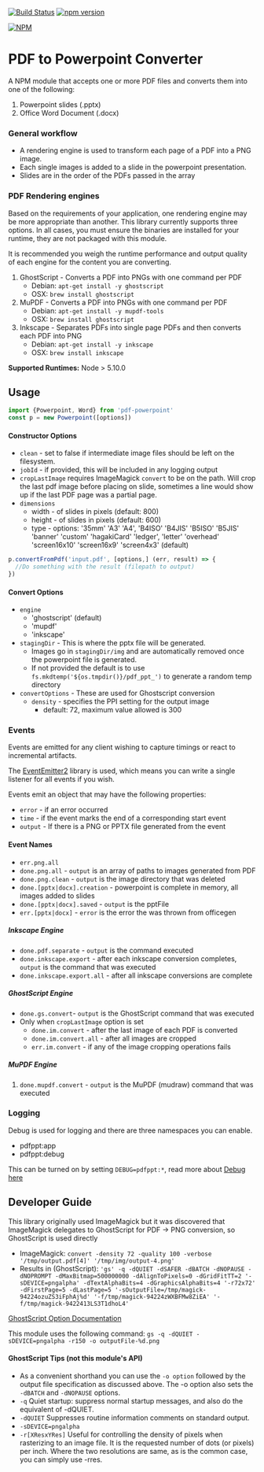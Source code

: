 [![Build Status](https://travis-ci.org/SpiderStrategies/pdf-powerpoint.svg?branch=master)](https://travis-ci.org/SpiderStrategies/pdf-powerpoint)
[![npm version](https://badge.fury.io/js/pdf-powerpoint.svg)](https://badge.fury.io/js/pdf-powerpoint)

[![NPM](https://nodei.co/npm/pdf-powerpoint.png?downloads=true&stars=true)](https://nodei.co/npm/pdf-powerpoint/)

# PDF to Powerpoint Converter

A NPM module that accepts one or more PDF files and converts them into one of the following:
1. Powerpoint slides (.pptx)
2. Office Word Document (.docx)

### General workflow
- A rendering engine is used to transform each page of a PDF into a PNG image.
- Each single images is added to a slide in the powerpoint presentation.
- Slides are in the order of the PDFs passed in the array

### PDF Rendering engines
Based on the requirements of your application, one rendering engine may be more appropriate
than another.  This library currently supports three options.  In all cases, you must ensure
the binaries are installed for your runtime, they are not packaged with this module.

It is recommended you weigh the runtime performance and output quality of each engine for
the content you are converting.

1. GhostScript - Converts a PDF into PNGs with one command per PDF
    - Debian: `apt-get install -y ghostscript`
    - OSX: `brew install ghostscript`
1. MuPDF - Converts a PDF into PNGs with one command per PDF
    - Debian: `apt-get install -y mupdf-tools`
    - OSX: `brew install ghostscript`
1. Inkscape - Separates PDFs into single page PDFs and then converts each PDF into PNG
    - Debian: `apt-get install -y inkscape`
    - OSX: `brew install inkscape`

**Supported Runtimes:**  Node > 5.10.0

## Usage

```javascript
import {Powerpoint, Word} from 'pdf-powerpoint'
const p = new Powerpoint([options])
````

#### Constructor Options
* `clean` - set to false if intermediate image files should be left on the filesystem.
* `jobId` - if provided, this will be included in any logging output
* `cropLastImage` requires ImageMagick `convert` to be on the path.  Will crop the last pdf image before placing on slide, sometimes a line would show up if the last PDF page was a partial page.
* `dimensions`
    - width - of slides in pixels (default: 800)
    - height - of slides in pixels (default: 600)
    - type - options: '35mm' 'A3' 'A4', 'B4ISO' 'B4JIS' 'B5ISO' 'B5JIS' 'banner' 'custom' 'hagakiCard' 'ledger', 'letter' 'overhead' 'screen16x10' 'screen16x9' 'screen4x3' (default)


```javascript
p.convertFromPdf('input.pdf', [options,] (err, result) => {
  //Do something with the result (filepath to output) 
})
```

#### Convert Options

- `engine`
  - 'ghostscript' (default)
  - 'mupdf'
  - 'inkscape'
- `stagingDir` - This is where the pptx file will be generated.  
  - Images go in `stagingDir/img` and are automatically removed once the powerpoint file is generated.
  - If not provided the default is to use `fs.mkdtemp('${os.tmpdir()}/pdf_ppt_')` to generate a random temp directory
- `convertOptions` - These are used for Ghostscript conversion
  - `density` - specifies the PPI setting for the output image
    - default: 72, maximum value allowed is 300
  
### Events

Events are emitted for any client wishing to capture timings or react to incremental artifacts.

The [EventEmitter2](https://www.npmjs.com/package/eventemitter2) library is used, which means you
 can write a single listener for all events if you wish.
 
Events emit an object that may have the following properties:
- `error` - if an error occurred
- `time` - if the event marks the end of a corresponding start event
- `output` - If there is a PNG or PPTX file generated from the event

#### Event Names

- `err.png.all` 
- `done.png.all` - `output` is an array of paths to images generated from PDF
- `done.png.clean` - `output` is the image directory that was deleted
- `done.[pptx|docx].creation` - powerpoint is complete in memory, all images added to slides
- `done.[pptx|docx].saved` - `output` is the pptFile
- `err.[pptx|docx]` - `error` is the error the was thrown from officegen

##### Inkscape Engine
- `done.pdf.separate` - `output` is the command executed
- `done.inkscape.export` - after each inkscape conversion completes, `output` is the command that was executed
- `done.inkscape.export.all` - after all inkscape conversions are complete

##### GhostScript Engine
- `done.gs.convert`- `output` is the GhostScript command that was executed
- Only when `cropLastImage` option is set
    - `done.im.convert` - after the last image of each PDF is converted 
    - `done.im.convert.all` - after all images are cropped
    - `err.im.convert` - if any of the image cropping operations fails

##### MuPDF Engine
1. `done.mupdf.convert` - `output` is the MuPDF (mudraw) command that was executed

### Logging

Debug is used for logging and there are three namespaces you can enable.

* pdfppt:app
* pdfppt:debug

This can be turned on by setting `DEBUG=pdfppt:*`, read more about [Debug here](https://www.npmjs.com/package/debug)

## Developer Guide
 
This library originally used ImageMagick but it was discovered that ImageMagick delegates to GhostScript for PDF -> PNG conversion, so GhostScript is used directly

- ImageMagick: `convert -density 72 -quality 100 -verbose  '/tmp/output.pdf[4]' '/tmp/img/output-4.png'`
- Results in (GhostScript): `'gs' -q -dQUIET -dSAFER -dBATCH -dNOPAUSE -dNOPROMPT -dMaxBitmap=500000000 -dAlignToPixels=0 -dGridFitTT=2 '-sDEVICE=pngalpha' -dTextAlphaBits=4 -dGraphicsAlphaBits=4 '-r72x72' -dFirstPage=5 -dLastPage=5 '-sOutputFile=/tmp/magick-94224ozuZS3iFphAj%d' '-f/tmp/magick-94224zWXBFMw8ZiEA' '-f/tmp/magick-9422413LS3T1dhoL4'`

[GhostScript Option Documentation](https://ghostscript.com/doc/current/Use.htm)

This module uses the following command: `gs -q -dQUIET -sDEVICE=pngalpha -r150 -o outputFile-%d.png`

#### GhostScript Tips (not this module's API)
- As a convenient shorthand you can use the `-o option` followed by the output file specification as discussed above. The -o option also sets the `-dBATCH` and `-dNOPAUSE` options.
- `-q` Quiet startup: suppress normal startup messages, and also do the equivalent of -dQUIET.
- `-dQUIET` Suppresses routine information comments on standard output.
- `-sDEVICE=pngalpha` 
- `-r[XResxYRes]` Useful for controlling the density of pixels when rasterizing to an image file. It is the requested number of dots (or pixels) per inch. Where the two resolutions are same, as is the common case, you can simply use -rres.
